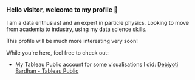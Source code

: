 ### Hello visitor, welcome to my profile 👋

I am a data enthusiast and an expert in particle physics. Looking to move from academia to industry, using my data science skills. 

This profile will be much more interesting very soon! 

While you're here, feel free to check out: 
-  My Tableau Public account for some visualisations I did: <a href="https://public.tableau.com/app/profile/debjyoti3943/vizzes">Debjyoti Bardhan - Tableau Public</a>




<!--
**debjyotiarr/debjyotiarr** is a ✨ _special_ ✨ repository because its `README.md` (this file) appears on your GitHub profile.

Here are some ideas to get you started:

- 🔭 I’m currently working on ...
- 🌱 I’m currently learning ...
- 👯 I’m looking to collaborate on ...
- 🤔 I’m looking for help with ...
- 💬 Ask me about ...
- 📫 How to reach me: ...
- 😄 Pronouns: ...
- ⚡ Fun fact: ...
-->
